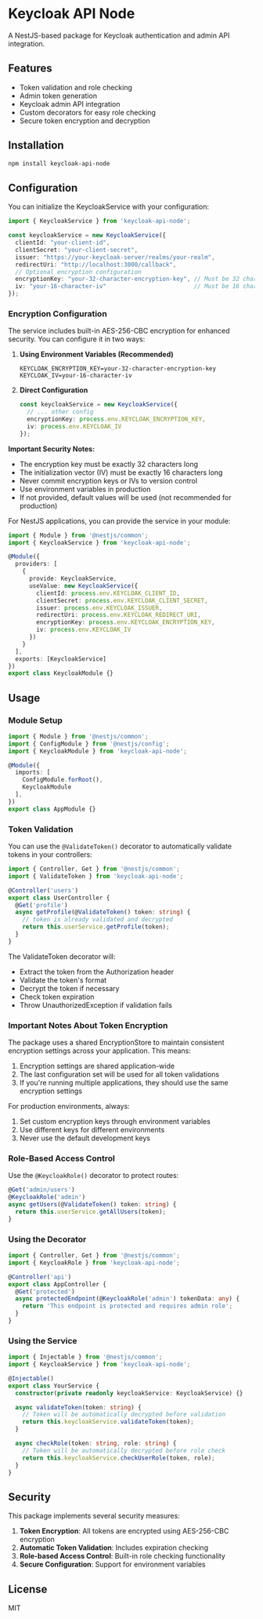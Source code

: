 # Keycloak API Node

A NestJS-based package for Keycloak authentication and admin API integration.

## Features

- Token validation and role checking
- Admin token generation
- Keycloak admin API integration
- Custom decorators for easy role checking
- Secure token encryption and decryption

## Installation

```bash
npm install keycloak-api-node
```

## Configuration

You can initialize the KeycloakService with your configuration:

```typescript
import { KeycloakService } from 'keycloak-api-node';

const keycloakService = new KeycloakService({
  clientId: "your-client-id",
  clientSecret: "your-client-secret",
  issuer: "https://your-keycloak-server/realms/your-realm",
  redirectUri: "http://localhost:3000/callback",
  // Optional encryption configuration
  encryptionKey: "your-32-character-encryption-key", // Must be 32 characters
  iv: "your-16-character-iv"                         // Must be 16 characters
});
```

### Encryption Configuration

The service includes built-in AES-256-CBC encryption for enhanced security. You can configure it in two ways:

1. **Using Environment Variables (Recommended)**
   ```env
   KEYCLOAK_ENCRYPTION_KEY=your-32-character-encryption-key
   KEYCLOAK_IV=your-16-character-iv
   ```

2. **Direct Configuration**
   ```typescript
   const keycloakService = new KeycloakService({
     // ... other config
     encryptionKey: process.env.KEYCLOAK_ENCRYPTION_KEY,
     iv: process.env.KEYCLOAK_IV
   });
   ```

**Important Security Notes:**
- The encryption key must be exactly 32 characters long
- The initialization vector (IV) must be exactly 16 characters long
- Never commit encryption keys or IVs to version control
- Use environment variables in production
- If not provided, default values will be used (not recommended for production)

For NestJS applications, you can provide the service in your module:

```typescript
import { Module } from '@nestjs/common';
import { KeycloakService } from 'keycloak-api-node';

@Module({
  providers: [
    {
      provide: KeycloakService,
      useValue: new KeycloakService({
        clientId: process.env.KEYCLOAK_CLIENT_ID,
        clientSecret: process.env.KEYCLOAK_CLIENT_SECRET,
        issuer: process.env.KEYCLOAK_ISSUER,
        redirectUri: process.env.KEYCLOAK_REDIRECT_URI,
        encryptionKey: process.env.KEYCLOAK_ENCRYPTION_KEY,
        iv: process.env.KEYCLOAK_IV
      })
    }
  ],
  exports: [KeycloakService]
})
export class KeycloakModule {}
```

## Usage

### Module Setup

```typescript
import { Module } from '@nestjs/common';
import { ConfigModule } from '@nestjs/config';
import { KeycloakModule } from 'keycloak-api-node';

@Module({
  imports: [
    ConfigModule.forRoot(),
    KeycloakModule
  ],
})
export class AppModule {}
```

### Token Validation

You can use the `@ValidateToken()` decorator to automatically validate tokens in your controllers:

```typescript
import { Controller, Get } from '@nestjs/common';
import { ValidateToken } from 'keycloak-api-node';

@Controller('users')
export class UserController {
  @Get('profile')
  async getProfile(@ValidateToken() token: string) {
    // token is already validated and decrypted
    return this.userService.getProfile(token);
  }
}
```

The ValidateToken decorator will:
- Extract the token from the Authorization header
- Validate the token's format
- Decrypt the token if necessary
- Check token expiration
- Throw UnauthorizedException if validation fails

### Important Notes About Token Encryption

The package uses a shared EncryptionStore to maintain consistent encryption settings across your application. This means:

1. Encryption settings are shared application-wide
2. The last configuration set will be used for all token validations
3. If you're running multiple applications, they should use the same encryption settings

For production environments, always:
1. Set custom encryption keys through environment variables
2. Use different keys for different environments
3. Never use the default development keys

### Role-Based Access Control

Use the `@KeycloakRole()` decorator to protect routes:

```typescript
@Get('admin/users')
@KeycloakRole('admin')
async getUsers(@ValidateToken() token: string) {
  return this.userService.getAllUsers(token);
}
```

### Using the Decorator

```typescript
import { Controller, Get } from '@nestjs/common';
import { KeycloakRole } from 'keycloak-api-node';

@Controller('api')
export class AppController {
  @Get('protected')
  async protectedEndpoint(@KeycloakRole('admin') tokenData: any) {
    return 'This endpoint is protected and requires admin role';
  }
}
```

### Using the Service

```typescript
import { Injectable } from '@nestjs/common';
import { KeycloakService } from 'keycloak-api-node';

@Injectable()
export class YourService {
  constructor(private readonly keycloakService: KeycloakService) {}

  async validateToken(token: string) {
    // Token will be automatically decrypted before validation
    return this.keycloakService.validateToken(token);
  }

  async checkRole(token: string, role: string) {
    // Token will be automatically decrypted before role check
    return this.keycloakService.checkUserRole(token, role);
  }
}
```

## Security

This package implements several security measures:

1. **Token Encryption**: All tokens are encrypted using AES-256-CBC encryption
2. **Automatic Token Validation**: Includes expiration checking
3. **Role-based Access Control**: Built-in role checking functionality
4. **Secure Configuration**: Support for environment variables

## License

MIT
